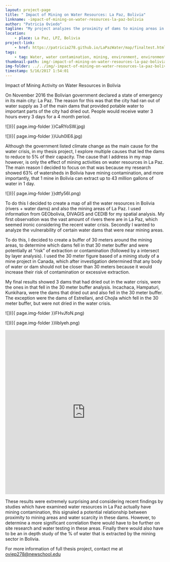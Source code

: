 ```yaml
---
layout: project-page
title: " Impact of Mining on Water Resources: La Paz, Bolivia"
linkname: -impact-of-mining-on-water-resources-la-paz-bolivia
author: "Patricia Oviedo"
tagline: "My project analyzes the proximity of dams to mining areas in La Paz to potentially determine which are at risk of contamination and extraction."
location:
    - place: La Paz, LPZ, Bolivia
project-link:
    - href: https://patricia278.github.io/LaPazWater/map/finaltest.html#
tags:
    - tag: Water, water contamination, mining, environment, environmental justice, health, environmental science, latin america 
thumbnail-path: img/-impact-of-mining-on-water-resources-la-paz-bolivia/FrqnAJC.jpg
img-folder: ../../img/-impact-of-mining-on-water-resources-la-paz-bolivia/
timestamp: 5/16/2017 1:54:01
---
```

Impact of Mining Activity on Water Resources in Bolivia

On November 2016 the Bolivian government declared a state of emergency in its main city: La Paz. The reason for this was that the city had ran out of water supply as 3 of the main dams that provided potable water to important parts of the city had dried out. People would receive water 3 hours every 3 days for a 4 month period. 

![]({{ page.img-folder }}CaRYoSW.jpg)

![]({{ page.img-folder }}Uuh0IE6.jpg)


Although the government listed climate change as the main cause for the water crisis, in my thesis project, I explore multiple causes that led the dams to reduce to 5% of their capacity. The cause that I address in my map however, is only the effect of mining activities on water resources in La Paz. The main reason I decided to focus on that was because my research showed 63% of watersheds in Bolivia have mining contamination, and more importantly, that 1 mine in Bolivia can extract up to 43 million gallons of water in 1 day. 

![]({{ page.img-folder }}dtfy56l.png)

To do this I decided to create a map of all the water resources in Bolivia (rivers + water dams) and also the mining areas of La Paz. I used information from GEObolivia, DIVAGIS and CEDIB for my spatial analysis. My first observation was the vast amount of rivers there are in La Paz, which seemed ironic considering the recent water crisis. Secondly I wanted to analyze the vulnerability of certain water dams that were near mining areas. 

To do this, I decided to create a buffer of 30 meters around the mining areas, to determine which dams fell in that 30 meter buffer and were potentially at “risk” of extraction or contamination (followed by a intersect by layer analysis). I used the 30 meter figure based of a mining study of a mine project in Canada, which after investigation determined that any body of water or dam should not be closer than 30 meters because it would increase their risk of contamination or excessive extraction.

My final results showed 3  dams that had dried out in the water crisis, were the ones in that fell in the 30 meter buffer analysis. Incachaca, Hampaturi, Kunkihara, were the dams that dried out and also fell in the 30 meter buffer. The exception were the dams of Estrellani, and Chojla which fell in the 30 meter buffer, but were not dried in the water crisis. 

![]({{ page.img-folder }}FHvJfoN.png)

![]({{ page.img-folder }}Iiblyeh.png)

<iframe width="100%" height="520" frameborder="0" src="https://thenewschool.carto.com/u/patricia278/builder/921dd826-17c9-11e7-95bf-0e3ebc282e83/embed" allowfullscreen webkitallowfullscreen mozallowfullscreen oallowfullscreen msallowfullscreen></iframe>

These results were extremely surprising and considering recent findings by studies which have examined water resources in La Paz actually have mining contamination, this signaled a potential relationship between proximity to mining areas and water scarcity in these dams. However, to determine a more significant correlation there would have to be further on site research and water testing in these areas. Finally there would also have to be an in depth study of the % of water that is extracted by the mining sector in Bolivia. 

For more information of full thesis project, contact me at oviep278@newschool.edu